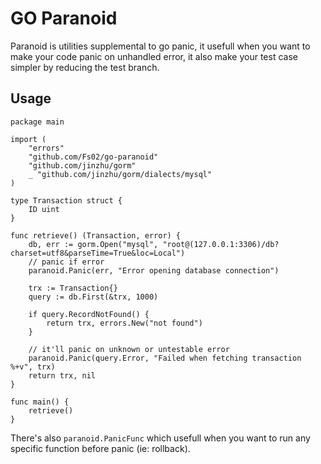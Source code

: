 # GO Paranoid
Paranoid is utilities supplemental to go panic, it usefull when you want to make your code panic on unhandled error, it also make your test case simpler by reducing the test branch.

## Usage
```golang
package main

import (
	"errors"
	"github.com/Fs02/go-paranoid"
	"github.com/jinzhu/gorm"
	_ "github.com/jinzhu/gorm/dialects/mysql"
)

type Transaction struct {
	ID uint
}

func retrieve() (Transaction, error) {
	db, err := gorm.Open("mysql", "root@(127.0.0.1:3306)/db?charset=utf8&parseTime=True&loc=Local")
	// panic if error
	paranoid.Panic(err, "Error opening database connection")

	trx := Transaction{}
	query := db.First(&trx, 1000)

	if query.RecordNotFound() {
		return trx, errors.New("not found")
	}

	// it'll panic on unknown or untestable error
	paranoid.Panic(query.Error, "Failed when fetching transaction %+v", trx)
	return trx, nil
}

func main() {
	retrieve()
}
```

There's also `paranoid.PanicFunc` which usefull when you want to run any specific function before panic (ie: rollback).
